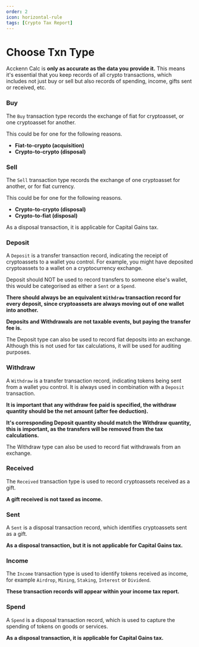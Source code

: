 ```yaml
---
order: 2
icon: horizontal-rule
tags: [Crypto Tax Report]
---
```


# Choose Txn Type

Acckenn Calc is **only as accurate as the data you provide it.** This means it's essential that you keep records of all crypto transactions, which includes not just buy or sell but also records of spending, income, gifts sent or received, etc.

### Buy

The `Buy` transaction type records the exchange of fiat for cryptoasset, or one cryptoasset for another.

This could be for one for the following reasons.
- **Fiat-to-crypto (acquisition)**
- **Crypto-to-crypto (disposal)**

### Sell

The `Sell` transaction type records the exchange of one cryptoasset for another, or for fiat currency.

This could be for one for the following reasons.
- **Crypto-to-crypto (disposal)**
- **Crypto-to-fiat (disposal)**

As a disposal transaction, it is applicable for Capital Gains tax.

### Deposit

A `Deposit` is a transfer transaction record, indicating the receipt of cryptoassets to a wallet you control. For example, you might have deposited cryptoassets to a wallet on a cryptocurrency exchange.

Deposit should NOT be used to record transfers to someone else's wallet, this would be categorised as either a `Sent` or a `Spend`.

**There should always be an equivalent `Withdraw` transaction record for every deposit, since cryptoassets are always moving out of one wallet into another.**

**Deposits and Withdrawals are not taxable events, but paying the transfer fee is.**

The Deposit type can also be used to record fiat deposits into an exchange. Although this is not used for tax calculations, it will be used for auditing purposes.

### Withdraw

A `Withdraw` is a transfer transaction record, indicating tokens being sent from a wallet you control. It is always used in combination with a `Deposit` transaction.

**It is important that any withdraw fee paid is specified, the withdraw quantity should be the net amount (after fee deduction).**

**It's corresponding Deposit quantity should match the Withdraw quantity, this is important, as the transfers will be removed from the tax calculations.**

The Withdraw type can also be used to record fiat withdrawals from an exchange.

### Received

The `Received` transaction type is used to record cryptoassets received as a gift.

**A gift received is not taxed as income.**

### Sent

A `Sent` is a disposal transaction record, which identifies cryptoassets sent as a gift.

**As a disposal transaction, but it is not applicable for Capital Gains tax.**

### Income

The `Income` transaction type is used to identify tokens received as income, for example `Airdrop`, `Mining`, `Staking`, `Interest` or `Dividend`.

**These transaction records will appear within your income tax report.**

### Spend

A `Spend` is a disposal transaction record, which is used to capture the spending of tokens on goods or services.

**As a disposal transaction, it is applicable for Capital Gains tax.**